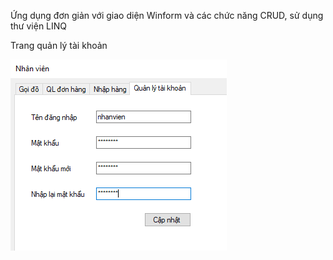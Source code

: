 Ứng dụng đơn giản với giao diện Winform và các chức năng CRUD, sử dụng thư viện LINQ

Trang quản lý tài khoản

![QLTK](https://github.com/NguyenDoCong/POS-LINQ/blob/master/img/account%20management.png?raw=true)
